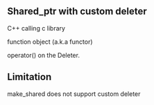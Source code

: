 ## Shared_ptr with custom deleter

C++ calling c library

function object (a.k.a functor) 

operator() on the Deleter.

## Limitation
make_shared does not support custom deleter